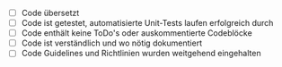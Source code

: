 - [ ] Code übersetzt
- [ ] Code ist getestet, automatisierte Unit-Tests laufen erfolgreich durch
- [ ] Code enthält keine ToDo's oder auskommentierte Codeblöcke
- [ ] Code ist verständlich und wo nötig dokumentiert
- [ ] Code Guidelines und Richtlinien wurden weitgehend eingehalten
